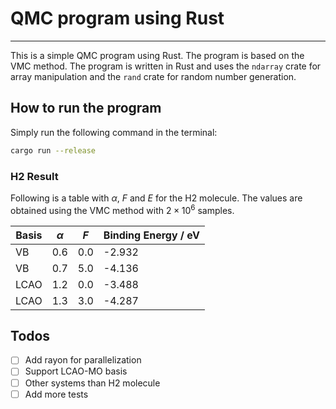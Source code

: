 # QMC program using Rust

---
This is a simple QMC program using Rust. The program is based on the VMC method. The program is written in Rust and uses the `ndarray` crate for array manipulation and the `rand` crate for random number generation.


## How to run the program
Simply run the following command in the terminal:
``` bash
cargo run --release
```

### H2 Result
Following is a table with $\alpha$, $F$ and $E$ for the H2 molecule. 
The values are obtained using the VMC method with $2\times10^6$ samples.

| Basis | $\alpha$ | $F$ | Binding Energy / eV |
|-------|----------|-----|---------------------|
| VB    | 0.6      | 0.0 | -2.932              |
| VB    | 0.7      | 5.0 | -4.136              |
| LCAO  | 1.2      | 0.0 | -3.488              |
| LCAO  | 1.3      | 3.0 | -4.287              |


## Todos

- [ ] Add rayon for parallelization
- [ ] Support LCAO-MO basis
- [ ] Other systems than H2 molecule
- [ ] Add more tests